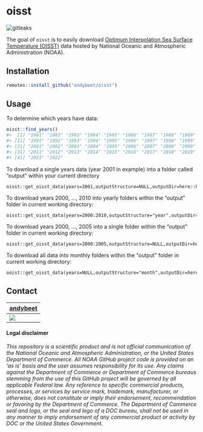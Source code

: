 
<!-- README.md is generated from README.Rmd. Please edit that file -->

# oisst

<!-- badges: start -->

![gitleaks](https://github.com/NOAA-EDAB/oisst/workflows/gitleaks/badge.svg)
<!-- badges: end -->

The goal of `oisst` is to easily download [Optimum Interpolation Sea
Surface Temperature (OISST)](https://www.ncdc.noaa.gov/oisst) data
hosted by National Oceanic and Atmospheric Administration (NOAA).

## Installation

``` r
remotes::install_github("andybeet/oisst")
```

## Usage

To determine which years have data:

``` r
oisst::find_years()
#>  [1] "1981" "1982" "1983" "1984" "1985" "1986" "1987" "1988" "1989" "1990"
#> [11] "1991" "1992" "1993" "1994" "1995" "1996" "1997" "1998" "1999" "2000"
#> [21] "2001" "2002" "2003" "2004" "2005" "2006" "2007" "2008" "2009" "2010"
#> [31] "2011" "2012" "2013" "2014" "2015" "2016" "2017" "2018" "2019" "2020"
#> [41] "2021" "2022"
```

To download a single years data (year 2001 in example) into a folder
called “output” within your current directory

    oisst::get_oisst_data(years=2001,outputStructure=NULL,outputDir=here::here("output"))

To download years 2000, …, 2010 into yearly folders within the “output”
folder in current working directory:

    oisst::get_oisst_data(years=2000:2010,outputStructure="year",outputDir=here::here("output"))

To download years 2000, …, 2005 into a single folder within the “output”
folder in current working directory:

    oisst::get_oisst_data(years=2000:2005,outputStructure=NULL,outputDir=here::here("output"))

To download all data into monthly folders within the “output” folder in
current working directory:

    ooist::get_oisst_data(years=NULL,outputStructure="month",outputDir=here::here("output"))

## Contact

| [andybeet](https://github.com/andybeet)                                                         |
|-------------------------------------------------------------------------------------------------|
| [![](https://avatars1.githubusercontent.com/u/22455149?s=100&v=4)](https://github.com/andybeet) |

#### Legal disclaimer

*This repository is a scientific product and is not official
communication of the National Oceanic and Atmospheric Administration, or
the United States Department of Commerce. All NOAA GitHub project code
is provided on an ‘as is’ basis and the user assumes responsibility for
its use. Any claims against the Department of Commerce or Department of
Commerce bureaus stemming from the use of this GitHub project will be
governed by all applicable Federal law. Any reference to specific
commercial products, processes, or services by service mark, trademark,
manufacturer, or otherwise, does not constitute or imply their
endorsement, recommendation or favoring by the Department of Commerce.
The Department of Commerce seal and logo, or the seal and logo of a DOC
bureau, shall not be used in any manner to imply endorsement of any
commercial product or activity by DOC or the United States Government.*
